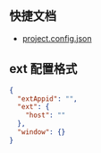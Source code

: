 ## 快捷文档
* [project.config.json](https://developers.weixin.qq.com/miniprogram/dev/devtools/projectconfig.html)


## ext 配置格式

```json
{
  "extAppid": "",
  "ext": {
    "host": ""
  },
  "window": {}
}
```
